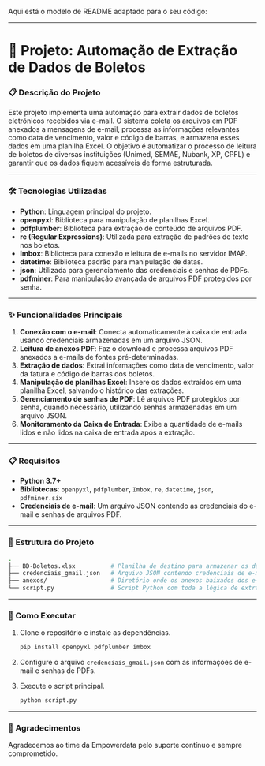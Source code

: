 Aqui está o modelo de README adaptado para o seu código:

---

# 📝 Projeto: Automação de Extração de Dados de Boletos

### 📋 Descrição do Projeto

Este projeto implementa uma automação para extrair dados de boletos eletrônicos recebidos via e-mail. O sistema coleta os arquivos em PDF anexados a mensagens de e-mail, processa as informações relevantes como data de vencimento, valor e código de barras, e armazena esses dados em uma planilha Excel. O objetivo é automatizar o processo de leitura de boletos de diversas instituições (Unimed, SEMAE, Nubank, XP, CPFL) e garantir que os dados fiquem acessíveis de forma estruturada.

---

### 🛠️ Tecnologias Utilizadas

- **Python**: Linguagem principal do projeto.
- **openpyxl**: Biblioteca para manipulação de planilhas Excel.
- **pdfplumber**: Biblioteca para extração de conteúdo de arquivos PDF.
- **re (Regular Expressions)**: Utilizada para extração de padrões de texto nos boletos.
- **Imbox**: Biblioteca para conexão e leitura de e-mails no servidor IMAP.
- **datetime**: Biblioteca padrão para manipulação de datas.
- **json**: Utilizada para gerenciamento das credenciais e senhas de PDFs.
- **pdfminer**: Para manipulação avançada de arquivos PDF protegidos por senha.

---

### ✨ Funcionalidades Principais

1. **Conexão com o e-mail**: Conecta automaticamente à caixa de entrada usando credenciais armazenadas em um arquivo JSON.
2. **Leitura de anexos PDF**: Faz o download e processa arquivos PDF anexados a e-mails de fontes pré-determinadas.
3. **Extração de dados**: Extrai informações como data de vencimento, valor da fatura e código de barras dos boletos.
4. **Manipulação de planilhas Excel**: Insere os dados extraídos em uma planilha Excel, salvando o histórico das extrações.
5. **Gerenciamento de senhas de PDF**: Lê arquivos PDF protegidos por senha, quando necessário, utilizando senhas armazenadas em um arquivo JSON.
6. **Monitoramento da Caixa de Entrada**: Exibe a quantidade de e-mails lidos e não lidos na caixa de entrada após a extração.

---

### 📋 Requisitos

- **Python 3.7+**
- **Bibliotecas**: `openpyxl`, `pdfplumber`, `Imbox`, `re`, `datetime`, `json`, `pdfminer.six`
- **Credenciais de e-mail**: Um arquivo JSON contendo as credenciais do e-mail e senhas de arquivos PDF.

---

### 📂 Estrutura do Projeto

```bash
.
├── BD-Boletos.xlsx          # Planilha de destino para armazenar os dados extraídos
├── credenciais_gmail.json   # Arquivo JSON contendo credenciais de e-mail e senhas de PDFs
├── anexos/                  # Diretório onde os anexos baixados dos e-mails serão armazenados
└── script.py                # Script Python com toda a lógica de extração e manipulação
```

---

### 🚀 Como Executar

1. Clone o repositório e instale as dependências.
   
   ```bash
   pip install openpyxl pdfplumber imbox
   ```

2. Configure o arquivo `credenciais_gmail.json` com as informações de e-mail e senhas de PDFs.

3. Execute o script principal.

   ```bash
   python script.py
   ```

---

### 🙏 Agradecimentos

Agradecemos ao time da Empowerdata pelo suporte contínuo e sempre comprometido.
